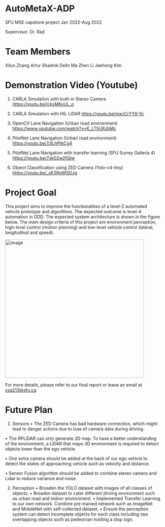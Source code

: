 # AutoMetaX-ADP
SFU MSE capstone project Jan 2022-Aug 2022

Supervisor: Dr. Rad

# Team Members
Xilun Zhang
Artur Shadnik
Delin Ma
Zhen Li
Jaehong Kim

# Demonstration Video (Youtube)

1. CARLA Simulation with built-in Stereo Camera
    https://youtu.be/icksM6xUL_o
    
2. CARLA Simulation with HIL LiDAR
    https://youtu.be/mxcCrYY6-Yc
    
3. OpenCV Lane Navigation (Urban road environment) 
    https://www.youtube.com/watch?v=K_LT5URJhMc

4. PilotNet Lane Navigation (Urban road environment)
    https://youtu.be/7JjLhPtkCg4

5. PilotNet Lane Navigation with transfer learning (SFU Surrey Galleria 4)
    https://youtu.be/7xk02w2fQjw

6. Object Classification using ZED Camera (Yolo-v4-tiny)
    https://youtu.be/_xK3NnWSDJg 

# Project Goal
This project aims to improve the functionalities of a level-2 automated vehicle prototype and algorithms. The expected outcome is level-4 automation in ODD. The expected system architecture is shown in the figure below. The main design criteria of this project are environment perception, high-level control (motion planning) and low-level vehicle control (lateral, longitudinal and speed).

<img width="450" alt="image" src="https://user-images.githubusercontent.com/89050720/190730778-5ca351e4-9907-4bd8-982c-67247b646a22.png">

For more details, please refer to our final report or leave an email at xza213@sfu.ca

# Future Plan
1. Sensors
•	The ZED Camera has bad hardware connection, which might lead to danger actions due to lose of camera data during driving.

•	The RPLiDAR can only generate 2D map. To have a better understanding of the environment, a LiDAR that maps 3D environment is required to detect objects lower than the ego vehicle.

•	One extra camera should be added at the back of our ego vehicle to detect the states of approaching vehicle such as velocity and distance.

•	Sensor Fusion algorithm should be added to combine stereo camera and Lidar to reduce variance and noise. 



2. Perception
•   Broaden the YOLO dataset with images of all classes of objects.
•   Broaden dataset to cater different driving environment such as urban road and indoor environment.
•   Implemented Transfer Learning to our own network. Combine pre-trained network such as ImageNet and MobileNet with self-collected dataset.
•   Ensure the perception system can detect incomplete objects for each class including two overlapping objects such as pedestrian holding a stop sign.

